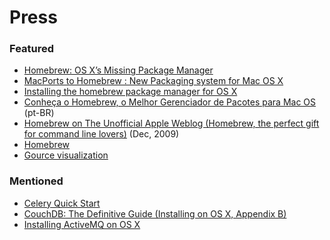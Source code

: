 # Press
### Featured
* [Homebrew: OS X’s Missing Package Manager](https://blog.engineyard.com/2010/homebrew-os-xs-missing-package-manager/)
* [MacPorts to Homebrew : New Packaging system for Mac OS X](http://blog.abhiomkar.in/2010/01/02/macports-to-homebrew-new-packaging-system-for-mac-os-x/)
* [Installing the homebrew package manager for OS X](http://userprimary.net/posts/2010/08/19/installing-homebrew-for-OSX/)
* [Conheça o Homebrew, o Melhor Gerenciador de Pacotes para Mac OS](http://pedromenezes.com/conheca-o-homebrew-o-melhor-gerenciador-de-pacotes-para-mac-os) (pt-BR)
* [Homebrew on The Unofficial Apple Weblog (Homebrew, the perfect gift for command line lovers)](http://www.tuaw.com/2009/12/25/homebrew-the-perfect-gift-for-command-line-lovers/) (Dec, 2009)
* [Homebrew](http://blog.secondplanetanimation.com/2011/04/16/homebrew/)
* [Gource visualization](https://www.youtube.com/watch?v=ZX0xCWANfW4)

### Mentioned
-   [Celery Quick
    Start](http://mathematism.com/2010/02/16/message-queues-django-and-celery-quick-start/)
-   [CouchDB: The Definitive Guide (Installing on OS X, Appendix
    B)](http://oreilly.com/catalog/9780596155902)
-   [Installing ActiveMQ on OS
    X](http://activemq.apache.org/getting-started.html#GettingStarted-UsingHomebrewinstalleronOSX)
